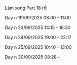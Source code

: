 Làm xong Part 18 rồi

Day n 19/09/2025 08:00 - 11:00

Day n 23/09/2025 14:15 - 16:30

Day n 24/09/2025 19:00 - 23:17

Day n 25/09/2025 10:40 - 13:00

Day n 30/09/2025 08:28 -
